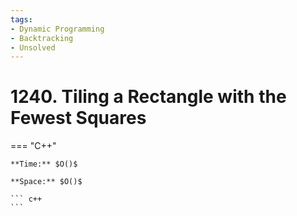 ```yaml
---
tags:
- Dynamic Programming
- Backtracking
- Unsolved
---
```



# 1240. Tiling a Rectangle with the Fewest Squares

=== "C++"

    **Time:** $O()$

    **Space:** $O()$

    ``` c++
    ```